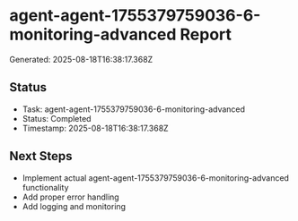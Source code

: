 # agent-agent-1755379759036-6-monitoring-advanced Report

Generated: 2025-08-18T16:38:17.368Z

## Status
- Task: agent-agent-1755379759036-6-monitoring-advanced
- Status: Completed
- Timestamp: 2025-08-18T16:38:17.368Z

## Next Steps
- Implement actual agent-agent-1755379759036-6-monitoring-advanced functionality
- Add proper error handling
- Add logging and monitoring
